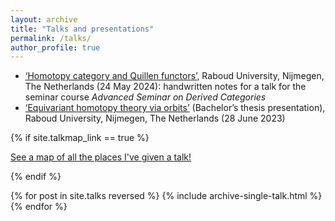 ```yaml
---
layout: archive
title: "Talks and presentations"
permalink: /talks/
author_profile: true
---
```


* [‘Homotopy category and Quillen functors’](/files/2024-05-24-homotopy-category-and-Quillen-functors.pdf), Raboud University, Nijmegen, The Netherlands (24 May 2024): handwritten notes for a talk for the seminar course _Advanced Seminar on Derived Categories_
* [‘Equivariant homotopy theory via orbits’](/files/equivariant-homotopy-theory-via-orbits-thesis-presentation.pdf) (Bachelor’s thesis presentation), Raboud University, Nijmegen, The Netherlands (28 June 2023)

{% if site.talkmap_link == true %}

<p style="text-decoration:underline;"><a href="/talkmap.html">See a map of all the places I've given a talk!</a></p>

{% endif %}

{% for post in site.talks reversed %}
  {% include archive-single-talk.html %}
{% endfor %}
